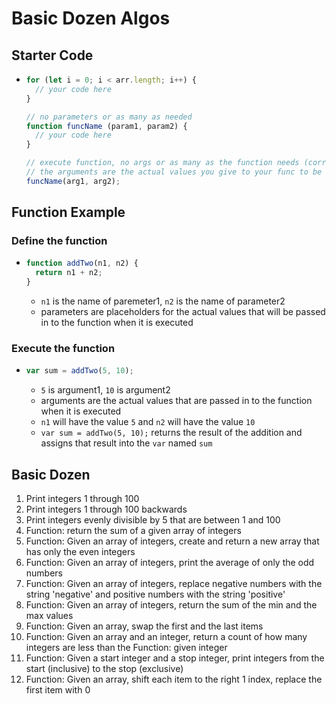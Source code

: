 # Basic Dozen Algos

## Starter Code

- ``` js
  for (let i = 0; i < arr.length; i++) {
    // your code here
  }

  // no parameters or as many as needed
  function funcName (param1, param2) {
    // your code here
  }

  // execute function, no args or as many as the function needs (corresponding to params)
  // the arguments are the actual values you give to your func to be accessed via the parameter names
  funcName(arg1, arg2);
    ```

## Function Example

### Define the function

- ``` js
  function addTwo(n1, n2) {
    return n1 + n2;
  }
    ```

  - `n1` is the name of paremeter1, `n2` is the name of parameter2
  - parameters are placeholders for the actual values that will be passed in to the function when it is executed

### Execute the function

- ``` js
  var sum = addTwo(5, 10);
    ```

  - `5` is argument1, `10` is argument2
  - arguments are the actual values that are passed in to the function when it is executed
  - `n1` will have the value `5` and `n2` will have the value `10`
  - `var sum = addTwo(5, 10);` returns the result of the addition and assigns that result into the `var` named `sum`

## Basic Dozen

1. Print integers 1 through 100
2. Print integers 1 through 100 backwards
3. Print integers evenly divisible by 5 that are between 1 and 100
4. Function: return the sum of a given array of integers
5. Function: Given an array of integers, create and return a new array that has only the even integers
6. Function: Given an array of integers, print the average of only the odd numbers
7. Function: Given an array of integers, replace negative numbers with the string 'negative' and positive numbers with the string 'positive'
8. Function: Given an array of integers, return the sum of the min and the max values
9. Function: Given an array, swap the first and the last items
10. Function: Given an array and an integer, return a count of how many integers are less than the Function: given integer
11. Function: Given a start integer and a stop integer, print integers from the start (inclusive) to the stop (exclusive)
12. Function: Given an array, shift each item to the right 1 index, replace the first item with 0